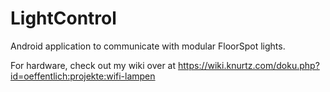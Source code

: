 # LightControl
Android application to communicate with modular FloorSpot lights.

For hardware, check out my wiki over at https://wiki.knurtz.com/doku.php?id=oeffentlich:projekte:wifi-lampen
